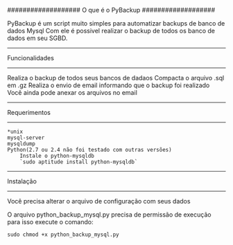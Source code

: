 ###################
O que é o PyBackup
###################

PyBackup é um script muito simples para automatizar backups de banco de dados Mysql
Com ele é possivel realizar o backup de todos os banco de dados em seu SGBD. 

**************************
Funcionalidades
**************************

Realiza o backup de todos seus bancos de dadaos
Compacta o arquivo .sql em .gz
Realiza o envio de email informando que o backup foi realizado
Você ainda pode anexar os arquivos no email

*******************
Requerimentos
*******************

	*unix 
	mysql-server
	mysqldump
	Python(2.7 ou 2.4 não foi testado com outras versões)
		Instale o python-mysqldb
		`sudo aptitude install python-mysqldb`   

************
Instalação
************

Você precisa alterar o arquivo de configuração com seus dados

O arquivo python_backup_mysql.py precisa de permissão de execução para isso execute o comando:

`sudo chmod +x python_backup_mysql.py`
